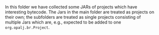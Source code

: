 In this folder we have collected some JARs of projects which have interesting bytecode. The Jars in the main folder are treated as projects on their own; the subfolders are treated as single projects consisting of multiple Jars which are, e.g., expected to be added to one `org.opalj.br.Project`. 
